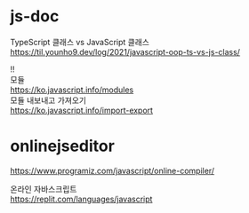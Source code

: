 # js-doc

TypeScript 클래스 vs JavaScript 클래스  
https://til.younho9.dev/log/2021/javascript-oop-ts-vs-js-class/

!!  
모듈  
https://ko.javascript.info/modules  
모듈 내보내고 가져오기  
https://ko.javascript.info/import-export

# onlinejseditor

https://www.programiz.com/javascript/online-compiler/

온라인 자바스크립트  
https://replit.com/languages/javascript
